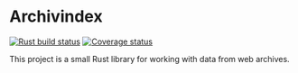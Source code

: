# Archivindex

[![Rust build status](https://img.shields.io/github/actions/workflow/status/travisbrown/archivindex/ci.yaml?branch=main)](https://github.com/travisbrown/archivindex/actions)
[![Coverage status](https://img.shields.io/codecov/c/github/travisbrown/archivindex/main.svg)](https://codecov.io/github/travisbrown/archivindex)

This project is a small Rust library for working with data from web archives.
